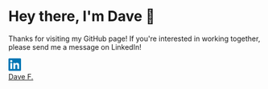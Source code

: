 # Hey there, I'm Dave 👋

Thanks for visiting my GitHub page! If you're interested in working together, please send me a message on LinkedIn!

<a href="https://www.linkedin.com/in/heracliteanflux/">
  <img alt="Dave Friedman | LinkedIn" width="25px" src="linkedin.svg"/>
</a>

<div class="badge-base LI-profile-badge" data-locale="en_US" data-size="medium" data-theme="dark" data-type="VERTICAL" data-vanity="heracliteanflux" data-version="v1"><a class="badge-base__link LI-simple-link" href="https://www.linkedin.com/in/heracliteanflux?trk=profile-badge">Dave F.</a></div>

<!-- <img width="500px" src="color.jpg"/> -->
